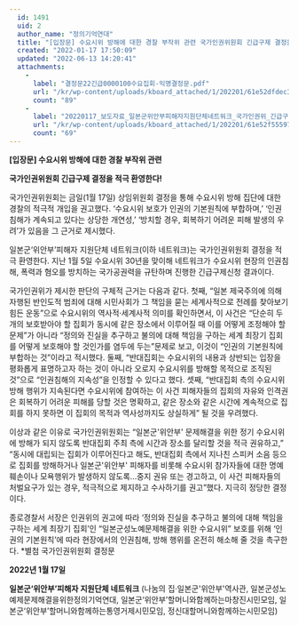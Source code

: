 ```yaml
---
  id: 1491
  uid: 2
  author_name: "정의기억연대"
  title: "[입장문] 수요시위 방해에 대한 경찰 부작위 관련 국가인권위원회 긴급구제 결정을 적극 환영한다!"
  created: "2022-01-17 17:50:09"
  updated: "2022-06-13 14:20:41"
  attachments: 
    - 
      label: "결정문22긴급0000100수요집회-익명결정문.pdf"
      url: "/kr/wp-content/uploads/kboard_attached/1/202201/61e52dfdec3688106782.pdf"
      count: "89"
    - 
      label: "20220117_보도자료_일본군위안부피해자지원단체네트워크_국가인권위_긴급구제_결정을_적극_환영한다.hwp"
      url: "/kr/wp-content/uploads/kboard_attached/1/202201/61e52f55597569558432.hwp"
      count: "69"
---
```

**\[입장문\] 수요시위 방해에 대한 경찰 부작위 관련**

**국가인권위원회 긴급구제 결정을 적극 환영한다!**

국가인권위원회는 금일(1월 17일) 상임위원회 결정을 통해 수요시위 방해 집단에 대한 경찰의 적극적 개입을 권고했다. ‘수요시위 보호가 인권의 기본원칙에 부합하며,’ ‘인권침해가 계속되고 있다는 상당한 개연성,’ ‘방치할 경우, 회복하기 어려운 피해 발생의 우려’가 있음을 그 근거로 제시했다. 

일본군‘위안부’피해자 지원단체 네트워크(이하 네트워크)는 국가인권위원회 결정을 적극 환영한다. 지난 1월 5일 수요시위 30년을 맞이해 네트워크가 수요시위 현장의 인권침해, 폭력과 혐오를 방치하는 국가공권력을 규탄하며 진행한 긴급구제신청 결과이다. 

국가인권위가 제시한 판단의 구체적 근거는 다음과 같다. 첫째, “일본 제국주의에 의해 자행된 반인도적 범죄에 대해 시민사회가 그 책임을 묻는 세계사적으로 전례를 찾아보기 힘든 운동”으로 수요시위의 역사적·세계사적 의미를 확인하면서, 이 사건은 “단순히 두 개의 보호받아야 할 집회가 동시에 같은 장소에서 이루어질 때 이를 어떻게 조정해야 할 문제”가 아니라 “정의와 진실을 추구하고 불의에 대해 책임을 구하는 세계 최장기 집회를 어떻게 보호해야 할 것인가를 염두에 두는”문제로 보고, 이것이 “인권의 기본원칙에 부합하는 것”이라고 적시했다. 둘째, “반대집회는 수요시위의 내용과 상반되는 입장을 평화롭게 표명하고자 하는 것이 아니라 오로지 수요시위를 방해할 목적으로 조직된 것”으로 “인권침해의 지속성”을 인정할 수 있다고 했다. 셋째, “반대집회 측의 수요시위 방해 행위가 지속된다면 수요시위에 참여하는 이 사건 피해자들의 집회의 자유와 인격권은 회복하기 어려운 피해를 당할 것은 명확하고, 같은 장소와 같은 시간에 계속적으로 집회를 하지 못하면 이 집회의 목적과 역사성까지도 상실하게” 될 것을 우려했다. 

이상과 같은 이유로 국가인권위원회는 “일본군'위안부' 문제해결을 위한 정기 수요시위에 방해가 되지 않도록 반대집회 주최 측에 시간과 장소를 달리할 것을 적극 권유하고,” “동시에 대립되는 집회가 이루어진다고 해도, 반대집회 측에서 지나친 스피커 소음 등으로 집회를 방해하거나 일본군'위안부' 피해자를 비롯해 수요시위 참가자들에 대한 명예훼손이나 모욕행위가 발생하지 않도록...중지 권유 또는 경고하고, 이 사건 피해자들의 처벌요구가 있는 경우, 적극적으로 제지하고 수사하기를 권고”했다. 지극히 정당한 결정이다. 

종로경찰서 서장은 인권위의 권고에 따라 ‘정의와 진실을 추구하고 불의에 대해 책임을 구하는 세계 최장기 집회’인 “일본군성노예문제해결을 위한 수요시위” 보호를 위해 ‘인권의 기본원칙’에 따라 현장에서의 인권침해, 방해 행위를 온전히 해소해 줄 것을 촉구한다.
\*별첨 국가인권위원회 결정문

**2022년 1월 17일**

**일본군‘위안부’피해자 지원단체 네트워크**
(나눔의 집‧일본군'위안부'역사관, 일본군성노예제문제해결을위한정의기억연대, 일본군‘위안부’할머니와함께하는마창진시민모임, 일본군‘위안부’할머니와함께하는통영거제시민모임, 정신대할머니와함께하는시민모임)